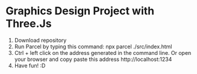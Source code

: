 # Graphics Design Project with Three.Js

1. Download repository
2. Run Parcel by typing this command: npx parcel ./src/index.html
3. Ctrl + left click on the address generated in the command line. Or open your browser and copy paste this address http://localhost:1234
4. Have fun! :D
